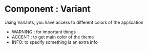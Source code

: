 # Component : Variant

Using Variants, you have access to different colors of the application 

 * <Variant type="warning" v-click>  WARNING : for important things  </Variant>
 * <Variant type="accent" v-click> ACCENT : to get main color of the theme</Variant>
 * <Variant type="info" v-click> INFO: to specify something is an extra info</Variant>
